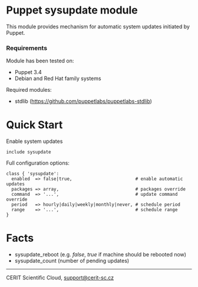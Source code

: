# Puppet sysupdate module

This module provides mechanism for automatic system updates
initiated by Puppet.

### Requirements

Module has been tested on:

* Puppet 3.4
* Debian and Red Hat family systems

Required modules:

* stdlib (https://github.com/puppetlabs/puppetlabs-stdlib)

# Quick Start

Enable system updates

```puppet
include sysupdate
```

Full configuration options:

```puppet
class { 'sysupdate':
  enabled  => false|true,                        # enable automatic updates
  packages => array,                             # packages override
  command  => '...',                             # update command override
  period   => hourly|daily|weekly|monthly|never, # schedule period
  range    => '...',                             # schedule range
}
```

# Facts

* sysupdate\_reboot (e.g. *false*, *true* if machine should be rebooted now)
* sysupdate\_count (number of pending updates)

***

CERIT Scientific Cloud, <support@cerit-sc.cz>
